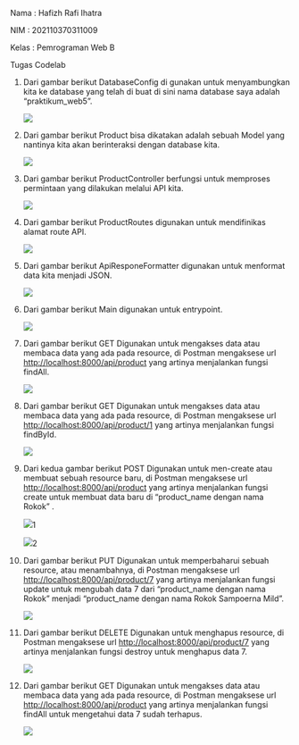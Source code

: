 Nama : Hafizh Rafi Ihatra

NIM : 202110370311009

Kelas : Pemrograman Web B

Tugas Codelab

1.  Dari gambar berikut DatabaseConfig di gunakan untuk menyambungkan kita ke database yang telah di buat di sini nama database saya adalah “praktikum_web5”.

    ![](media/7aacb21d15f8bb6bdad1e1c34ad23ab3.png)

2.  Dari gambar berikut Product bisa dikatakan adalah sebuah Model yang nantinya kita akan berinteraksi dengan database kita.

    ![](media/86a1c0c8a293b32f9f47a6817133c47c.png)

3.  Dari gambar berikut ProductController berfungsi untuk memproses permintaan yang dilakukan melalui API kita.

    ![](media/3559f29c0d457d3748512baf7cdfa6f7.png)

4.  Dari gambar berikut ProductRoutes digunakan untuk mendifinikas alamat route API.

    ![](media/81f08e9fc8727182d44eb0240dd7b250.png)

1.  Dari gambar berikut ApiResponeFormatter digunakan untuk menformat data kita menjadi JSON.

    ![](media/5ca80db9e1e6bf41a6cd45e383e2906a.png)

2.  Dari gambar berikut Main digunakan untuk entrypoint.

    ![](media/f4a5802c5f74aac939a42caf3e2ece3f.png)

1.  Dari gambar berikut GET Digunakan untuk mengakses data atau membaca data yang ada pada resource, di Postman mengaksese url <http://localhost:8000/api/product> yang artinya menjalankan fungsi findAll.

    ![](media/0880dc2519eb2560807be45d78610fc1.png)

2.  Dari gambar berikut GET Digunakan untuk mengakses data atau membaca data yang ada pada resource, di Postman mengaksese url <http://localhost:8000/api/product/1> yang artinya menjalankan fungsi findById.

    ![](media/72d9b8ef6dcd34278f9c5256e4cc1556.png)

1.  Dari kedua gambar berikut POST Digunakan untuk men-create atau membuat sebuah resource baru, di Postman mengaksese url <http://localhost:8000/api/product> yang artinya menjalankan fungsi create untuk membuat data baru di “product_name dengan nama Rokok” .

    ![](media/4cb69db536f4dc53feeb7e05c80f37be.png)1

    ![](media/66a1282039a12882df9a900a687a0afa.png)2

1.  Dari gambar berikut PUT Digunakan untuk memperbaharui sebuah resource, atau menambahnya, di Postman mengaksese url <http://localhost:8000/api/product/7> yang artinya menjalankan fungsi update untuk mengubah data 7 dari “product_name dengan nama Rokok” menjadi “product_name dengan nama Rokok Sampoerna Mild”.

    ![](media/5b6623288fd224c9a52bc74c431f91bf.png)

2.  Dari gambar berikut DELETE Digunakan untuk menghapus resource, di Postman mengaksese url <http://localhost:8000/api/product/7> yang artinya menjalankan fungsi destroy untuk menghapus data 7.

    ![](media/22c76079a6135dfa6bab704e842f7dca.png)

1.  Dari gambar berikut GET Digunakan untuk mengakses data atau membaca data yang ada pada resource, di Postman mengaksese url <http://localhost:8000/api/product> yang artinya menjalankan fungsi findAll untuk mengetahui data 7 sudah terhapus.

    ![](media/f2f6c70a5b969445e9f8e47cedf758ac.png)
